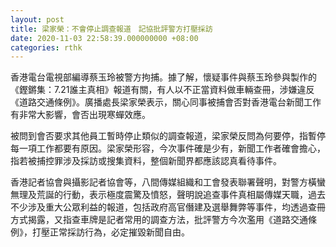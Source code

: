 ```yaml
---
layout: post
title: 梁家榮：不會停止調查報道　記協批評警方打壓採訪
date: 2020-11-03 22:58:39.000000000 +08:00
categories: rthk
---
```


香港電台電視部編導蔡玉玲被警方拘捕。據了解，懷疑事件與蔡玉玲參與製作的《鏗鏘集：7.21誰主真相》報道有關，有人以不正當資料做車輛查冊，涉嫌違反《道路交通條例》。廣播處長梁家榮表示，關心同事被捕會否對香港電台新聞工作有非常大影響，會否出現寒蟬效應。

被問到會否要求其他員工暫時停止類似的調查報道，梁家榮反問為何要停，指暫停每一項工作都要有原因。梁家榮形容，今次事件確是少有，新聞工作者確會擔心，指若被捕控罪涉及採訪或搜集資料，整個新聞界都應該認真看待事件。

香港記者協會與攝影記者協會等，八間傳媒組織和工會發表聯署聲明，對警方橫蠻無理及荒誕的行動，表示極度震驚及憤怒，聲明說追查事件真相屬傳媒天職，過去不少涉及重大公眾利益的報道，包括政府高官僭建及選舉舞弊等事件，均透過查冊方式揭露，又指查車牌是記者常用的調查方法，批評警方今次濫用《道路交通條例》，打壓正常採訪行為，必定摧毀新聞自由。
